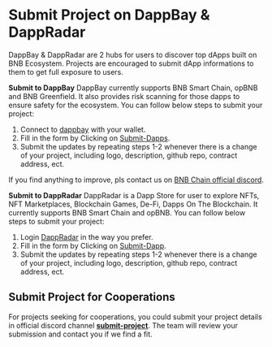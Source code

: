 # Submit Project on DappBay & DappRadar

DappBay & DappRadar are 2 hubs for users to discover top dApps built on BNB Ecosystem. Projects are encouraged to submit dApp informations to them to get full exposure to users. 

**Submit to DappBay**
DappBay currently supports BNB Smart Chain, opBNB and BNB Greenfield. It also provides risk scanning for those dapps to ensure safety for the ecosystem. You can follow below steps to submit your project:

1. Connect to [dappbay](https://dappbay.bnbchain.org/) with your wallet.
2. Fill in the form by Clicking on [Submit-Dapps](https://dappbay.bnbchain.org/submit-dapp).
3. Submit the updates by repeating steps 1-2 whenever there is a change of your project, including logo, description, github repo, contract address, ect.

If you find anything to improve, pls contact us on [BNB Chain official discord](https://discord.com/invite/bnbchain).

**Submit to DappRadar**
DappRadar is a Dapp Store for user to explore NFTs, NFT Marketplaces, Blockchain Games, De-Fi, Dapps On The Blockchain. It currently supports BNB Smart Chain and opBNB. You can follow below steps to submit your project:

1. Login [DappRadar](https://dappradar.com/) in the way you prefer.
2. Fill in the form by Clicking on [Submit-Dapp](https://dappradar.com/dashboard/submit-dapp).
3. Submit the updates by repeating steps 1-2 whenever there is a change of your project, including logo, description, github repo, contract address, ect.

## Submit Project for Cooperations

For projects seeking for cooperations, you could submit your project details in official discord channel [**submit-project**](https://discord.com/channels/789402563035660308/1209214942448717908). The team will review your submission and contact you if we find a fit.